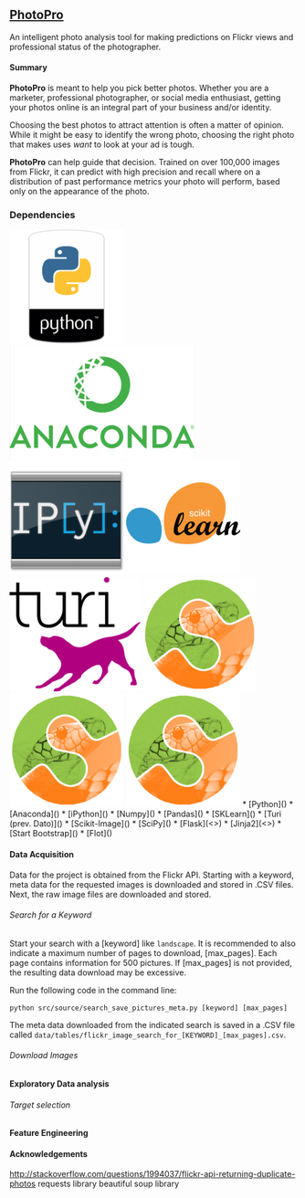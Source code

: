 ## [PhotoPro](<http://photopro.science>)
An intelligent photo analysis tool for making predictions on Flickr views and professional status of the photographer.

#### Summary
**PhotoPro** is meant to help you pick better photos. Whether you are a marketer, professional photographer, or social media enthusiast, getting your photos online is an integral part of your business and/or identity.

Choosing the best photos to attract attention is often a matter of opinion. While it might be easy to identify the wrong photo, choosing the right photo that makes uses *want* to look at your ad is tough.

**PhotoPro** can help guide that decision. Trained on over 100,000 images from Flickr, it can predict with high precision and recall where on a distribution of past performance metrics your photo will perform, based only on the appearance of the photo.

### Dependencies
<img src="app/static/index/img/python_icon.png" height="200"/>
<img src="app/static/index/img/anaconda_icon.png" height="200"/>
<img src="app/static/index/img/ipython_icon.png" height="200"/>
<img src="app/static/index/img/sklearn_icon.png" height="200"/>
<img src="app/static/index/img/turi_icon.png" height="200"/>
<img src="app/static/index/img/scikit-image_icon.png" height="200"/>
<img src="app/static/index/img/scikit-image_icon.png" height="200"/>
<img src="app/static/index/img/scikit-image_icon.png" height="200"/>
* [Python](<https://www.python.org/>)
* [Anaconda](<https://www.continuum.io/why-anaconda>)
* [iPython](<https://ipython.org/>)
* [Numpy](<http://www.numpy.org/>)
* [Pandas](<http://pandas.pydata.org/>)
* [SKLearn](<http://scikit-learn.org/>)
* [Turi (prev. Dato)](<https://turi.com/>)
* [Scikit-Image](<http://scikit-image.org/>)
* [SciPy](<https://www.scipy.org/>)
* [Flask](<>)
* [Jinja2](<>)
* [Start Bootstrap](<https://startbootstrap.com/>)
* [Flot](<http://www.flotcharts.org/>)

#### Data Acquisition
Data for the project is obtained from the Flickr API. Starting with a keyword, meta data for the requested images is downloaded and stored in .CSV files. Next, the raw image files are downloaded and stored.

###### Search for a Keyword
Start your search with a [keyword] like `landscape`. It is recommended to also indicate a maximum number of pages to download, [max_pages]. Each page contains information for 500 pictures. If [max_pages] is not provided, the resulting data download may be excessive.

Run the following code in the command line:
```
python src/source/search_save_pictures_meta.py [keyword] [max_pages]
```

The meta data downloaded from the indicated search is saved in a .CSV file called `data/tables/flickr_image_search_for_[KEYWORD]_[max_pages].csv`.

###### Download Images

#### Exploratory Data analysis

###### Target selection

#### Feature Engineering
#### Acknowledgements
http://stackoverflow.com/questions/1994037/flickr-api-returning-duplicate-photos
requests library
beautiful soup library
